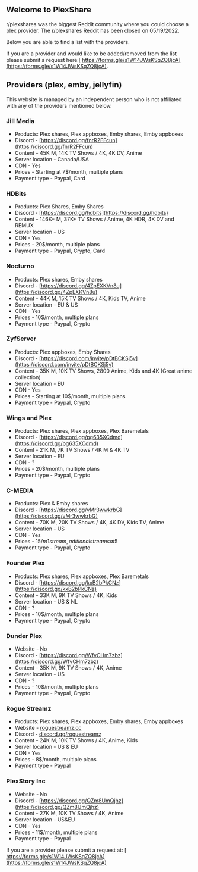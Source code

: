 ## Welcome to PlexShare

r/plexshares was the biggest Reddit community where you could choose a plex provider. The r/plexshares Reddit has been closed on 05/19/2022.

Below you are able to find a list with the providers.

If you are a provider and would like to be added/removed from the list please submit a request here:[ https://forms.gle/s1W14JWsKSqZQ8jcA](https://forms.gle/s1W14JWsKSqZQ8jcA).

## Providers (plex, emby, jellyfin)
This website is managed by an independent person who is not affiliated with any of the providers mentioned below.

### Jill Media
- Products: Plex shares, Plex appboxes, Emby shares, Emby appboxes
- Discord - [https://discord.gg/fnrR2FFcun](https://discord.gg/fnrR2FFcun)
- Content - 45K M, 14K TV Shows / 4K, 4K DV, Anime
- Server location - Canada/USA
- CDN - Yes
- Prices - Starting at 7$/month, multiple plans
- Payment type - Paypal, Card

### HDBits
- Products: Plex Shares, Emby Shares
- Discord - [https://discord.gg/hdbits](https://discord.gg/hdbits)
- Content - 146K+ M, 37K+ TV Shows / Anime, 4K HDR, 4K DV and REMUX
- Server location - US
- CDN - Yes
- Prices - 20$/month, multiple plans
- Payment type - Paypal, Crypto, Card 

### Nocturno
- Products: Plex shares, Emby shares
- Discord - [https://discord.gg/4ZpEXKVn8u](https://discord.gg/4ZpEXKVn8u)
- Content - 44K M, 15K TV Shows / 4K, Kids TV, Anime
- Server location - EU & US
- CDN - Yes
- Prices - 10$/month, multiple plans
- Payment type - Paypal, Crypto

### ZyfServer
- Products: Plex appboxes, Emby Shares 
- Discord - [https://discord.com/invite/pDtBCKSj5v](https://discord.com/invite/pDtBCKSj5v)
- Content - 35K M, 10K TV Shows, 2800 Anime, Kids and 4K (Great anime collection)
- Server location - EU
- CDN - Yes
- Prices - Starting at 10$/month, multiple plans
- Payment type - Paypal, Crypto

### Wings and Plex
- Products: Plex shares, Plex appboxes, Plex Baremetals 
- Discord - [https://discord.gg/pg635XCdmd](https://discord.gg/pg635XCdmd)
- Content - 21K M, 7K TV Shows / 4K M & 4K TV
- Server location - EU
- CDN - ?
- Prices - 20$/month, multiple plans
- Payment type - Paypal, Crypto

### C-MEDIA
- Products: Plex & Emby shares
- Discord - [https://discord.gg/vMr3wwkrbG](https://discord.gg/vMr3wwkrbG)
- Content - 70K M, 20K TV Shows / 4K, 4K DV, Kids TV, Anime
- Server location - US
- CDN - Yes
- Prices - $15/m 1 stream, aditional streams at 5$
- Payment type - Paypal, Crypto

### Founder Plex
- Products: Plex shares, Plex appboxes, Plex Baremetals
- Discord - [https://discord.gg/kxB2bPkCNz](https://discord.gg/kxB2bPkCNz)
- Content - 33K M, 9K TV Shows / 4K, Kids
- Server location - US & NL
- CDN - ?
- Prices - 10$/month, multiple plans
- Payment type - Paypal, Crypto

### Dunder Plex
- Website - No
- Discord - [https://discord.gg/WfvCHm7zbz](https://discord.gg/WfvCHm7zbz)
- Content - 35K M, 9K TV Shows / 4K, Anime 
- Server location - US 
- CDN - ?
- Prices - 10$/month, multiple plans
- Payment type - Paypal, Crypto

### Rogue Streamz
- Products: Plex shares, Plex appboxes, Emby shares, Emby appboxes
- Website - [roguestreamz.cc](http://roguestreamz.cc/)
- Discord -  [discord.gg/roguestreamz](https://discord.com/invite/roguestreamz)
- Content - 24K M, 10K TV Shows / 4K, Anime, Kids
- Server location - US & EU
- CDN - Yes
- Prices - 8$/month, multiple plans
- Payment type - Paypal

### PlexStory Inc
- Website - No
- Discord -  [https://discord.gg/QZm8UmQjhz](https://discord.gg/QZm8UmQjhz)
- Content - 27K M, 10K TV Shows / 4K, Anime 
- Server location - US&EU
- CDN - Yes
- Prices - 11$/month, multiple plans
- Payment type - Paypal

If you are a provider please submit a request at: [ https://forms.gle/s1W14JWsKSqZQ8jcA](https://forms.gle/s1W14JWsKSqZQ8jcA)
